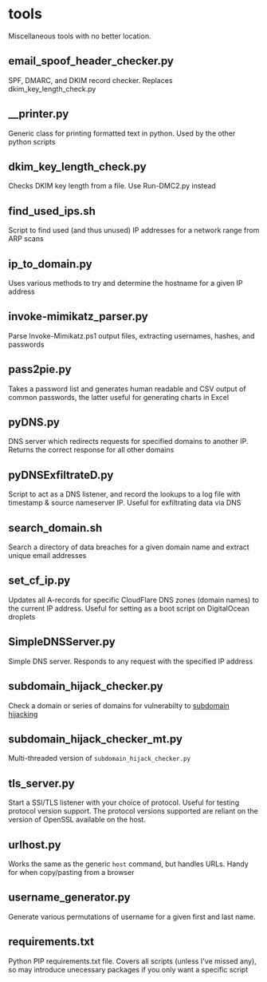 # tools
Miscellaneous tools with no better location.

## email_spoof_header_checker.py
SPF, DMARC, and DKIM record checker. Replaces dkim_key_length_check.py

## __printer.py
Generic class for printing formatted text in python. Used by the other python scripts

## dkim_key_length_check.py
Checks DKIM key length from a file. Use Run-DMC2.py instead

## find_used_ips.sh
Script to find used (and thus unused) IP addresses for a network range from ARP scans

## ip_to_domain.py
Uses various methods to try and determine the hostname for a given IP address

## invoke-mimikatz_parser.py ##
Parse Invoke-Mimikatz.ps1 output files, extracting usernames, hashes, and passwords

## pass2pie.py
Takes a password list and generates human readable and CSV output of common passwords, the latter useful for generating charts in Excel

## pyDNS.py
DNS server which redirects requests for specified domains to another IP. Returns the correct response for all other domains

## pyDNSExfiltrateD.py
Script to act as a DNS listener, and record the lookups to a log file with timestamp & source nameserver IP. Useful for exfiltrating data via DNS

## search_domain.sh
Search a directory of data breaches for a given domain name and extract unique email addresses

## set_cf_ip.py
Updates all A-records for specific CloudFlare DNS zones (domain names) to the current IP address. Useful for setting as a boot script on DigitalOcean droplets

## SimpleDNSServer.py
Simple DNS server. Responds to any request with the specified IP address

## subdomain_hijack_checker.py
Check a domain or series of domains for vulnerabilty to [subdomain hijacking](https://book.hacktricks.xyz/pentesting-web/domain-subdomain-takeover)

## subdomain_hijack_checker_mt.py
Multi-threaded version of `subdomain_hijack_checker.py`

## tls_server.py
Start a SSl/TLS listener with your choice of protocol. Useful for testing protocol version support. The protocol versions supported are reliant on the version of OpenSSL available on the host.

## urlhost.py
Works the same as the generic `host` command, but handles URLs. Handy for when copy/pasting from a browser

## username_generator.py
Generate various permutations of username for a given first and last name.

## requirements.txt
Python PIP requirements.txt file. Covers all scripts (unless I've missed any), so may introduce unecessary packages if you only want a specific script
